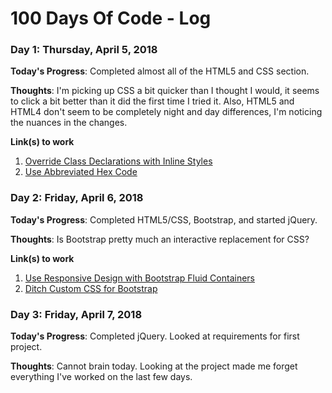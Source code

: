 # 100 Days Of Code - Log

### Day 1: Thursday, April 5, 2018

**Today's Progress**: Completed almost all of the HTML5 and CSS section.

**Thoughts**: I'm picking up CSS a bit quicker than I thought I would, it seems to click a bit better than it did the first time I tried it. Also, HTML5 and HTML4 don't seem to be completely night and day differences, I'm noticing the nuances in the changes.

**Link(s) to work**
1. [Override Class Declarations with Inline Styles](https://www.freecodecamp.org/challenges/override-class-declarations-with-inline-styles)
2. [Use Abbreviated Hex Code](https://www.freecodecamp.org/challenges/use-abbreviated-hex-code)


### Day 2: Friday, April 6, 2018

**Today's Progress**: Completed HTML5/CSS, Bootstrap, and started jQuery.

**Thoughts**: Is Bootstrap pretty much an interactive replacement for CSS?

**Link(s) to work**
1. [Use Responsive Design with Bootstrap Fluid Containers](https://www.freecodecamp.org/challenges/use-responsive-design-with-bootstrap-fluid-containers)
2. [Ditch Custom CSS for Bootstrap](https://www.freecodecamp.org/challenges/ditch-custom-css-for-bootstrap)


### Day 3: Friday, April 7, 2018

**Today's Progress**: Completed jQuery. Looked at requirements for first project.

**Thoughts**: Cannot brain today. Looking at the project made me forget everything I've worked on the last few days.


